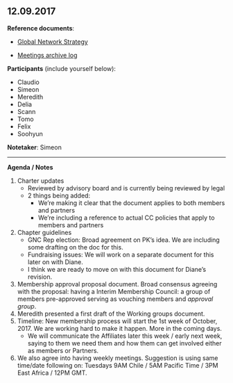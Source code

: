 ## 12.09.2017

**Reference documents**: 

* [Global Network Strategy](https://github.com/creativecommons/global-network-strategy/blob/master/GlobalNetworkStrategy-Final.md)

* [Meetings archive log](https://github.com/creativecommons/global-network-strategy#the-advisory-group-for-the-transition) 

**Participants** (include yourself below):
- Claudio
- Simeon
- Meredith
- Delia
- Scann
- Tomo
- Felix
- Soohyun

**Notetaker**: Simeon

---

**Agenda / Notes**

1. Charter updates
	* Reviewed by advisory board and is currently being reviewed by legal
	* 2 things being added:
		* We’re making it clear that the document applies to both members and partners
		* We’re including a reference to actual CC policies that apply to members and partners
2. Chapter guidelines
	* GNC Rep election: Broad agreement on PK’s idea. We are including some drafting on the doc for this.
	* Fundraising issues: We will work on a separate document for this later on with Diane. 
	* I think we are ready to move on with this document for Diane’s revision.
3. Membership approval proposal document. Broad consensus agreeing with the proposal: having a Interim Membership Council: a group of members pre-approved serving as vouching members and _approval group_. 
4. Meredith presented a first draft of the Working groups document.
5. Timeline: New membership process will start the 1st week of October, 2017. We are working hard to make it happen. More in the coming days.
	* We will communicate the Affiliates later this week / early next week, saying to them we need them and how them can get involved either as members or Partners.
6. We also agree into having weekly meetings. Suggestion is using same time/date following on: Tuesdays 9AM Chile / 5AM Pacific Time / 3PM East Africa / 12PM GMT.